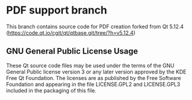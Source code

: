 # PDF support branch

This branch contains source code for PDF creation forked from
Qt 5.12.4 (https://code.qt.io/cgit/qt/qtbase.git/tree/?h=v5.12.4)

## GNU General Public License Usage
These Qt source code files may be used under the terms of the
GNU General Public license version 3 or any later version approved
by the KDE Free Qt Foundation. The licenses are as published by the
Free Software Foundation and appearing in the file LICENSE.GPL2 and
LICENSE.GPL3 included in the packaging of this file.

